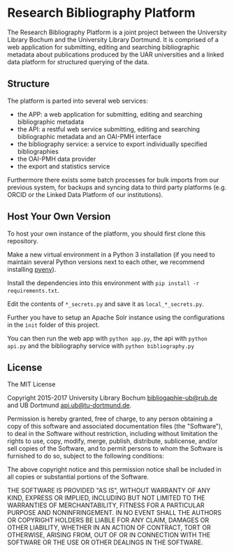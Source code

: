 # Research Bibliography Platform

The Research Bibliography Platform is a joint project between the University Library Bochum and the University Library
Dortmund. It is comprised of a web application for submitting, editing and searching bibliographic metadata about
publications produced by the UAR universities and a linked data platform for structured querying of the data.

## Structure

The platform is parted into several web services:

* the APP: a web application for submitting, editing and searching bibliographic metadata
* the API: a restful web service submitting, editing and searching bibliographic metadata and an OAI-PMH interface
* the bibliography service: a service to export individually specified bibliographies
* the OAI-PMH data provider
* the export and statistics service

Furthermore there exists some batch processes for bulk imports from our previous system, for backups and
syncing data to third party platforms (e.g. ORCID or the Linked Data Platform of our institutions).

## Host Your Own Version

To host your own instance of the platform, you should first clone this repository.

Make a new virtual environment in a Python 3 installation (if you need to maintain several Python versions next to each
other, we recommend installing [pyenv](https://github.com/yyuu/pyenv)).

Install the dependencies into this environment with ```pip install -r requirements.txt```.

Edit the contents of ```*_secrets.py``` and save it as ```local_*_secrets.py```.

Further you have to setup an Apache Solr instance using the configurations in the `ìnit` folder of this project.

You can then run the web app with ```python app.py```, the api with ```python api.py``` and the
bibliography service with ```python bibliography.py```

## License

The MIT License

Copyright 2015-2017 University Library Bochum <bibliogaphie-ub@rub.de> and UB Dortmund <api.ub@tu-dortmund.de>.

Permission is hereby granted, free of charge, to any person obtaining a copy
of this software and associated documentation files (the "Software"), to deal
in the Software without restriction, including without limitation the rights
to use, copy, modify, merge, publish, distribute, sublicense, and/or sell
copies of the Software, and to permit persons to whom the Software is
furnished to do so, subject to the following conditions:

The above copyright notice and this permission notice shall be included in
all copies or substantial portions of the Software.

THE SOFTWARE IS PROVIDED "AS IS", WITHOUT WARRANTY OF ANY KIND, EXPRESS OR
IMPLIED, INCLUDING BUT NOT LIMITED TO THE WARRANTIES OF MERCHANTABILITY,
FITNESS FOR A PARTICULAR PURPOSE AND NONINFRINGEMENT. IN NO EVENT SHALL THE
AUTHORS OR COPYRIGHT HOLDERS BE LIABLE FOR ANY CLAIM, DAMAGES OR OTHER
LIABILITY, WHETHER IN AN ACTION OF CONTRACT, TORT OR OTHERWISE, ARISING FROM,
OUT OF OR IN CONNECTION WITH THE SOFTWARE OR THE USE OR OTHER DEALINGS IN
THE SOFTWARE.
